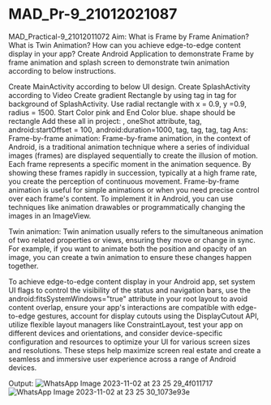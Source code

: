 # MAD_Pr-9_21012021087

MAD_Practical-9_21012011072
Aim: What is Frame by Frame Animation? What is Twin Animation? How can you achieve edge-to-edge content display in your app? Create Android Application to demonstrate Frame by frame animation and splash screen to demonstrate twin animation according to below instructions.

Create MainActivity according to below UI design.
Create SplashActivity according to Video
Create gradient Rectangle by using tag in tag for background of SplashActivity. Use radial rectangle with x = 0.9, y =0.9, radius = 1500. Start Color pink and End Color blue. shape should be rectangle
Add these all in project: , oneShot attribute, tag, android:startOffset = 100, android:duration=1000, tag, tag, tag, tag
Ans: Frame-by-frame animation: Frame-by-frame animation, in the context of Android, is a traditional animation technique where a series of individual images (frames) are displayed sequentially to create the illusion of motion. Each frame represents a specific moment in the animation sequence. By showing these frames rapidly in succession, typically at a high frame rate, you create the perception of continuous movement. Frame-by-frame animation is useful for simple animations or when you need precise control over each frame's content. To implement it in Android, you can use techniques like animation drawables or programmatically changing the images in an ImageView.

Twin animation: Twin animation usually refers to the simultaneous animation of two related properties or views, ensuring they move or change in sync. For example, if you want to animate both the position and opacity of an image, you can create a twin animation to ensure these changes happen together.

To achieve edge-to-edge content display in your Android app, set system UI flags to control the visibility of the status and navigation bars, use the android:fitsSystemWindows="true" attribute in your root layout to avoid content overlap, ensure your app's interactions are compatible with edge-to-edge gestures, account for display cutouts using the DisplayCutout API, utilize flexible layout managers like ConstraintLayout, test your app on different devices and orientations, and consider device-specific configuration and resources to optimize your UI for various screen sizes and resolutions. These steps help maximize screen real estate and create a seamless and immersive user experience across a range of Android devices.

Output:
![WhatsApp Image 2023-11-02 at 23 25 29_4f011717](https://github.com/sujalpatel187/MAD_Pr-9_21012021087/assets/98510141/6dda47bd-373e-48fb-b7af-6e1391373ca4)
![WhatsApp Image 2023-11-02 at 23 25 30_1073e93e](https://github.com/sujalpatel187/MAD_Pr-9_21012021087/assets/98510141/2688a8db-1b96-4dc5-b271-608e15b71ead)

